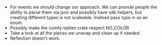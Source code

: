 - For events we should change our approach. We can provide people the ability to parse them via json
  and possibly have sdk helpers, but creating different types is not scaleable. Instead pass type in as an enum.
- Possibly make the comfy-tables crate respect NO_COLOR
- Take a look at all the places we unwrap and clean up if needed.
- Reflection doesn't work.
